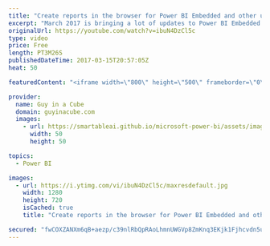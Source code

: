 ```yaml
---
title: "Create reports in the browser for Power BI Embedded and other updates"
excerpt: "March 2017 is bringing a lot of updates to Power BI Embedded including the ability to create reports within the browser.  In this video, I'll use the updated JavaScript report embed sample to show some of the new things you can do within Power BI embedded.  Power BI Embedded Documentation: https://docs.microsoft.com/en-us/azure/power-bi-embedded/power-bi-embedded-get-started"
originalUrl: https://youtube.com/watch?v=ibuN4DzCl5c
type: video
price: Free
length: PT3M26S
publishedDateTime: 2017-03-15T20:57:05Z
heat: 50

featuredContent: "<iframe width=\"800\" height=\"500\" frameborder=\"0\" src=\"https://www.youtube.com/embed/ibuN4DzCl5c\" allow=\"accelerometer; autoplay; encrypted-media; gyroscope; picture-in-picture\" allowfullscreen></iframe>"

provider:
  name: Guy in a Cube
  domain: guyinacube.com
  images:
    - url: https://smartableai.github.io/microsoft-power-bi/assets/images/organizations/guyinacube.com-50x50.jpg
      width: 50
      height: 50

topics:
  - Power BI

images:
  - url: https://i.ytimg.com/vi/ibuN4DzCl5c/maxresdefault.jpg
    width: 1280
    height: 720
    isCached: true
    title: "Create reports in the browser for Power BI Embedded and other updates"

secured: "fwCOXZANXm6qB+aezp/c39nlRbQpRAoLhmnUWGVp8ZmKnq3EKjk1Fjhcvdn5uOxZJx+U3RwEUzTseM6y1LUzjto8YwvH4GclGVW3VS8XrZmZLbDTaxTEWJoQaV3OOMSEMepiIPNZAlTaLfd5GdIkaXlE9oEL5nCyFWP4JWpjz9w75l77YYS9pLPIl4INjYD0nyVNz97V00Db8ZaPmZfxPMoOeRRlNEjiYjqlgJibNinEk29G5wJPFTR/LDgYDI3N23xPZInnZSfBE60+2IKBCxSv+bOTWCEizmk4mLKClVlu9OzUyL2sMV5IKVQJXMHwc8B/3hy2ecBCmKwghX705MyZYnJxZqQ3hTX4y8Itg0gd0JZNYTvY2+dTPd/EYlSzfYEwDrkVFGCPlMPADeJsGeLNE4KUiOdzV0CsLkP0W58=;4FLKidBTXI7kIe9H/gsiew=="
---
```


